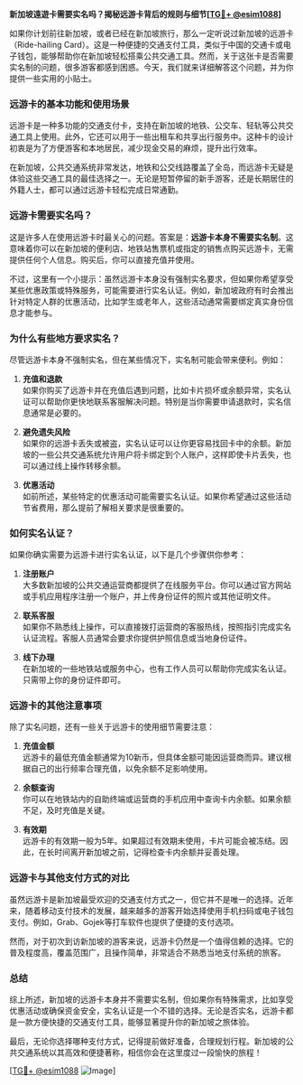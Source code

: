 **新加坡遠遊卡需要实名吗？揭秘远游卡背后的规则与细节[[TG💪+ @esim1088](https://t.me/s/esim1088)]**

如果你计划前往新加坡，或者已经在新加坡旅行，那么一定听说过新加坡的远游卡（Ride-hailing Card）。这是一种便捷的交通支付工具，类似于中国的交通卡或电子钱包，能够帮助你在新加坡轻松搭乘公共交通工具。然而，关于这张卡是否需要实名制的问题，很多游客都感到困惑。今天，我们就来详细解答这个问题，并为你提供一些实用的小贴士。

### **远游卡的基本功能和使用场景**

远游卡是一种多功能的交通支付卡，支持在新加坡的地铁、公交车、轻轨等公共交通工具上使用。此外，它还可以用于一些出租车和共享出行服务中。这种卡的设计初衷是为了方便游客和本地居民，减少现金交易的麻烦，提升出行效率。

在新加坡，公共交通系统非常发达，地铁和公交线路覆盖了全岛，而远游卡无疑是体验这些交通工具的最佳选择之一。无论是短暂停留的新手游客，还是长期居住的外籍人士，都可以通过远游卡轻松完成日常通勤。

### **远游卡需要实名吗？**

这是许多人在使用远游卡时最关心的问题。答案是：**远游卡本身不需要实名制**。这意味着你可以在新加坡的便利店、地铁站售票机或指定的销售点购买远游卡，无需提供任何个人信息。购买后，你可以直接充值并使用。

不过，这里有一个小提示：虽然远游卡本身没有强制实名要求，但如果你希望享受某些优惠政策或特殊服务，可能需要进行实名认证。例如，新加坡政府有时会推出针对特定人群的优惠活动，比如学生或老年人，这些活动通常需要绑定真实身份信息才能参与。

### **为什么有些地方要求实名？**

尽管远游卡本身不强制实名，但在某些情况下，实名制可能会带来便利。例如：

1. **充值和退款**  
   如果你购买了远游卡并在充值后遇到问题，比如卡片损坏或余额异常，实名认证可以帮助你更快地联系客服解决问题。特别是当你需要申请退款时，实名信息通常是必要的。

2. **避免遗失风险**  
   如果你的远游卡丢失或被盗，实名认证可以让你更容易找回卡中的余额。新加坡的一些公共交通系统允许用户将卡绑定到个人账户，这样即使卡片丢失，也可以通过线上操作转移余额。

3. **优惠活动**  
   如前所述，某些特定的优惠活动可能需要实名认证。如果你希望通过这些活动节省费用，那么提前了解相关要求是很重要的。

### **如何实名认证？**

如果你确实需要为远游卡进行实名认证，以下是几个步骤供你参考：

1. **注册账户**  
   大多数新加坡的公共交通运营商都提供了在线服务平台。你可以通过官方网站或手机应用程序注册一个账户，并上传身份证件的照片或其他证明文件。

2. **联系客服**  
   如果你不熟悉线上操作，可以直接拨打运营商的客服热线，按照指引完成实名认证流程。客服人员通常会要求你提供护照信息或当地身份证件。

3. **线下办理**  
   在新加坡的一些地铁站或服务中心，也有工作人员可以帮助你完成实名认证。只需带上你的身份证件即可。

### **远游卡的其他注意事项**

除了实名问题，还有一些关于远游卡的使用细节需要注意：

1. **充值金额**  
   远游卡的最低充值金额通常为10新币，但具体金额可能因运营商而异。建议根据自己的出行频率合理充值，以免余额不足影响使用。

2. **余额查询**  
   你可以在地铁站内的自助终端或运营商的手机应用中查询卡内余额。如果余额不足，及时充值是关键。

3. **有效期**  
   远游卡的有效期一般为5年。如果超过有效期未使用，卡片可能会被冻结。因此，在长时间离开新加坡之前，记得检查卡内余额并妥善处理。

### **远游卡与其他支付方式的对比**

虽然远游卡是新加坡最受欢迎的交通支付方式之一，但它并不是唯一的选择。近年来，随着移动支付技术的发展，越来越多的游客开始选择使用手机扫码或电子钱包支付。例如，Grab、Gojek等打车软件也提供了便捷的支付选项。

然而，对于初次到访新加坡的游客来说，远游卡仍然是一个值得信赖的选择。它的普及程度高，覆盖范围广，且操作简单，非常适合不熟悉当地支付系统的旅客。

### **总结**

综上所述，新加坡的远游卡本身并不需要实名制，但如果你有特殊需求，比如享受优惠活动或确保资金安全，实名认证是一个不错的选择。无论是否实名，远游卡都是一款方便快捷的交通支付工具，能够显著提升你的新加坡之旅体验。

最后，无论你选择哪种支付方式，记得提前做好准备，合理规划行程。新加坡的公共交通系统以其高效和便捷著称，相信你会在这里度过一段愉快的旅程！

[[TG💪+ @esim1088](https://t.me/s/esim1088) ![Image](https://i.postimg.cc/4NQfJmqS/Snipaste-2025-05-13-00-14-12.png)]